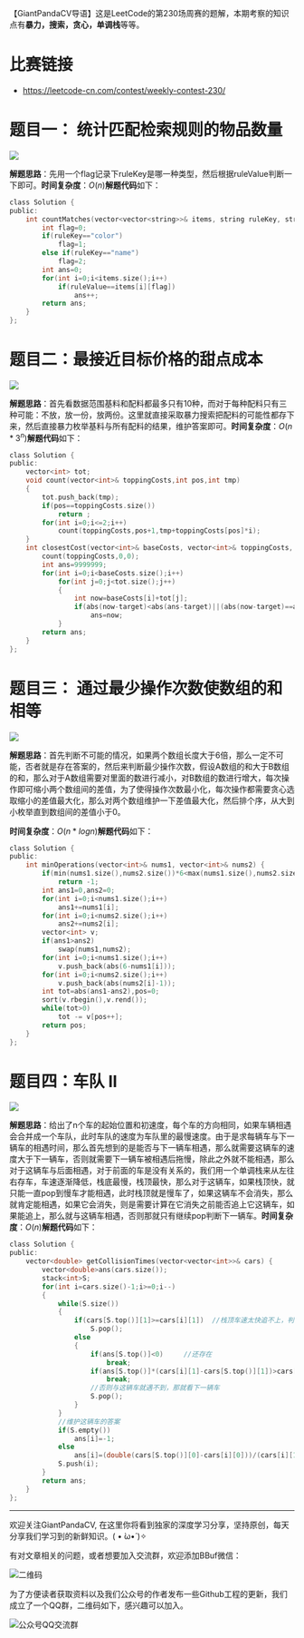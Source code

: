 【GiantPandaCV导语】这是LeetCode的第230场周赛的题解，本期考察的知识点有**暴力，搜索，贪心，单调栈**等等。 

# 比赛链接

- https://leetcode-cn.com/contest/weekly-contest-230/

# 题目一： 统计匹配检索规则的物品数量

![](https://img-blog.csdnimg.cn/20210228213629672.png?x-oss-process=image/watermark,type_ZmFuZ3poZW5naGVpdGk,shadow_10,text_aHR0cHM6Ly9ibG9nLmNzZG4ubmV0L3FxXzM0NTQyOTAz,size_16,color_FFFFFF,t_70)

**解题思路**：先用一个flag记录下ruleKey是哪一种类型，然后根据ruleValue判断一下即可。**时间复杂度**：$O(n)$**解题代码**如下：

~~~c
class Solution {
public:
    int countMatches(vector<vector<string>>& items, string ruleKey, string ruleValue) {
        int flag=0;
        if(ruleKey=="color")
            flag=1;
        else if(ruleKey=="name")
            flag=2;
        int ans=0;
        for(int i=0;i<items.size();i++)
            if(ruleValue==items[i][flag])
                ans++;
        return ans;
    }
};
~~~

# 题目二：最接近目标价格的甜点成本

![](https://img-blog.csdnimg.cn/20210228213658433.png?x-oss-process=image/watermark,type_ZmFuZ3poZW5naGVpdGk,shadow_10,text_aHR0cHM6Ly9ibG9nLmNzZG4ubmV0L3FxXzM0NTQyOTAz,size_16,color_FFFFFF,t_70)

**解题思路**：首先看数据范围基料和配料都最多只有10种，而对于每种配料只有三种可能：不放，放一份，放两份。这里就直接采取暴力搜索把配料的可能性都存下来，然后直接暴力枚举基料与所有配料的结果，维护答案即可。**时间复杂度**：$O(n*3^n)$**解题代码**如下：

~~~c
class Solution {
public:
    vector<int> tot;
    void count(vector<int>& toppingCosts,int pos,int tmp)
    {
        tot.push_back(tmp);
        if(pos==toppingCosts.size())
            return ;
        for(int i=0;i<=2;i++)
            count(toppingCosts,pos+1,tmp+toppingCosts[pos]*i);
    }
    int closestCost(vector<int>& baseCosts, vector<int>& toppingCosts, int target) {
        count(toppingCosts,0,0);
        int ans=9999999;
        for(int i=0;i<baseCosts.size();i++)
            for(int j=0;j<tot.size();j++)
            {
                int now=baseCosts[i]+tot[j];
                if(abs(now-target)<abs(ans-target)||(abs(now-target)==abs(ans-target)&&now<ans))
                    ans=now;
            }
        return ans;
    }
};
~~~

# 题目三： 通过最少操作次数使数组的和相等



![](https://img-blog.csdnimg.cn/2021022821372385.png?x-oss-process=image/watermark,type_ZmFuZ3poZW5naGVpdGk,shadow_10,text_aHR0cHM6Ly9ibG9nLmNzZG4ubmV0L3FxXzM0NTQyOTAz,size_16,color_FFFFFF,t_70)

**解题思路**：首先判断不可能的情况，如果两个数组长度大于6倍，那么一定不可能，否者就是存在答案的，然后来判断最少操作次数，假设A数组的和大于B数组的和，那么对于A数组需要对里面的数进行减小，对B数组的数进行增大，每次操作即可缩小两个数组间的差值，为了使得操作次数最小化，每次操作都需要贪心选取缩小的差值最大化，那么对两个数组维护一下差值最大化，然后排个序，从大到小枚举直到数组间的差值小于0。

**时间复杂度**：$O(n*logn)$**解题代码**如下：

~~~c
class Solution {
public:
    int minOperations(vector<int>& nums1, vector<int>& nums2) {
        if(min(nums1.size(),nums2.size())*6<max(nums1.size(),nums2.size()))
            return -1;
        int ans1=0,ans2=0;
        for(int i=0;i<nums1.size();i++)
            ans1+=nums1[i];
        for(int i=0;i<nums2.size();i++)
            ans2+=nums2[i];
        vector<int> v;
        if(ans1>ans2)
            swap(nums1,nums2);
        for(int i=0;i<nums1.size();i++)
            v.push_back(abs(6-nums1[i]));
        for(int i=0;i<nums2.size();i++)
            v.push_back(abs(nums2[i]-1));
        int tot=abs(ans1-ans2),pos=0;
        sort(v.rbegin(),v.rend());
        while(tot>0)    
            tot -= v[pos++];
        return pos;
    }
};
~~~

# 题目四：车队 II

![](https://img-blog.csdnimg.cn/2021022821374542.png?x-oss-process=image/watermark,type_ZmFuZ3poZW5naGVpdGk,shadow_10,text_aHR0cHM6Ly9ibG9nLmNzZG4ubmV0L3FxXzM0NTQyOTAz,size_16,color_FFFFFF,t_70)

**解题思路**：给出了n个车的起始位置和初速度，每个车的方向相同，如果车辆相遇会合并成一个车队，此时车队的速度为车队里的最慢速度。由于是求每辆车与下一辆车的相遇时间，那么首先想到的是能否与下一辆车相遇，那么就需要这辆车的速度大于下一辆车，否则就需要下一辆车被相遇后拖慢，除此之外就不能相遇，那么对于这辆车与后面相遇，对于前面的车是没有关系的，我们用一个单调栈来从左往右存车，车速逐渐降低，栈底最慢，栈顶最快，那么对于这辆车，如果栈顶快，就只能一直pop到慢车才能相遇，此时栈顶就是慢车了，如果这辆车不会消失，那么就肯定能相遇，如果它会消失，则是需要计算在它消失之前能否追上它这辆车，如果能追上，那么就与这辆车相遇，否则那就只有继续pop判断下一辆车。**时间复杂度**：$O(n)$**解题代码**如下：

~~~c
class Solution {
public:
    vector<double> getCollisionTimes(vector<vector<int>>& cars) {
        vector<double>ans(cars.size());
        stack<int>S;
        for(int i=cars.size()-1;i>=0;i--)
        {
            while(S.size())
            {
                if(cars[S.top()][1]>=cars[i][1])  //栈顶车速太快追不上，判断下一辆车
                    S.pop();
                else
                {
                    if(ans[S.top()]<0)     //还存在
                        break;
                    if(ans[S.top()]*(cars[i][1]-cars[S.top()][1])>cars[S.top()][0]-cars[i][0]) //已经消失了，但是在消失前就追上了
                        break;
                    //否则与这辆车就遇不到，那就看下一辆车
                    S.pop();
                }
            }
            //维护这辆车的答案
            if(S.empty())
                ans[i]=-1;
            else
                ans[i]=(double(cars[S.top()][0]-cars[i][0]))/(cars[i][1]-cars[S.top()][1]);
            S.push(i);
        }
        return ans;
    }
};
~~~


-----------------------------------------------------------------------------------------------
欢迎关注GiantPandaCV, 在这里你将看到独家的深度学习分享，坚持原创，每天分享我们学习到的新鲜知识。( • ̀ω•́ )✧

有对文章相关的问题，或者想要加入交流群，欢迎添加BBuf微信：

![二维码](https://img-blog.csdnimg.cn/20200110234905879.png?x-oss-process=image/watermark,type_ZmFuZ3poZW5naGVpdGk,shadow_10,text_aHR0cHM6Ly9ibG9nLmNzZG4ubmV0L2p1c3Rfc29ydA==,size_16,color_FFFFFF,t_70)

为了方便读者获取资料以及我们公众号的作者发布一些Github工程的更新，我们成立了一个QQ群，二维码如下，感兴趣可以加入。

![公众号QQ交流群](https://img-blog.csdnimg.cn/20200517190745584.png#pic_center)